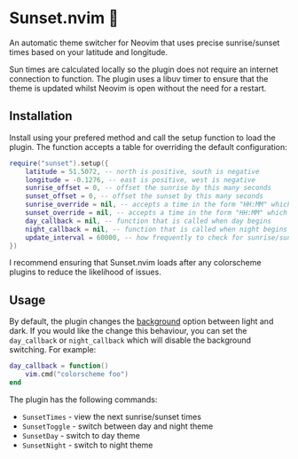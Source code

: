# Sunset.nvim :sunrise:

An automatic theme switcher for Neovim that uses precise sunrise/sunset times based on your latitude and longitude.

Sun times are calculated locally so the plugin does not require an internet connection to function. The plugin uses a libuv timer to ensure that the theme is updated whilst Neovim is open without the need for a restart.

## Installation

Install using your prefered method and call the setup function to load the plugin.
The function accepts a table for overriding the default configuration:

```lua
require("sunset").setup({
    latitude = 51.5072, -- north is positive, south is negative
    longitude = -0.1276, -- east is positive, west is negative
    sunrise_offset = 0, -- offset the sunrise by this many seconds
    sunset_offset = 0, -- offset the sunset by this many seconds
    sunrise_override = nil, -- accepts a time in the form "HH:MM" which will override the sunrise time
    sunset_override = nil, -- accepts a time in the form "HH:MM" which will override the sunset time
    day_callback = nil, -- function that is called when day begins
    night_callback = nil, -- function that is called when night begins
    update_interval = 60000, -- how frequently to check for sunrise/sunset changes in milliseconds
})
```

I recommend ensuring that Sunset.nvim loads after any colorscheme plugins to reduce the likelihood of issues.

## Usage

By default, the plugin changes the [background](https://neovim.io/doc/user/options.html#'background') option between light and dark. If you would like the change this behaviour, you can set the `day_callback` or `night_callback` which will disable the background switching. For example:

```lua
day_callback = function()
    vim.cmd("colorscheme foo")
end
```

The plugin has the following commands:
- `SunsetTimes` - view the next sunrise/sunset times
- `SunsetToggle` - switch between day and night theme
- `SunsetDay` - switch to day theme
- `SunsetNight` - switch to night theme
